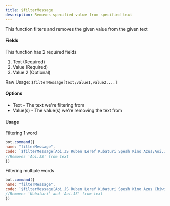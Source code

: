 ```yaml
---
title: $filterMessage
description: Removes specified value from specified text
---
```


This function filters and removes the given value from the given text

#### Fields

This function has 2 required fields

1. Text \(Required\)
2. Value \(Required\)
3. Value 2 \(Optional\)

Raw Usage: `$filterMessage[text;value1,value2,...]`

#### Options

* Text - The text we're filtering from
* Value\(s\) - The value\(s\) we're removing the text from

#### Usage

Filtering 1 word

```javascript
bot.command({
name: "filterMessage",
code: `$filterMessage[Aoi.JS Ruben Leref Kubaturi Spesh Kino Azus;Aoi.JS]` 
//Removes 'Aoi.JS' from text
})
```

Filtering multiple words

```javascript
bot.command({
name: "filterMessage",
code: `$filterMessage[Aoi.JS Ruben Leref Kubaturi Spesh Kino Azus Chiwi ElTuna;Chiwi,ElTuna,Aoi.JS]` 
//Removes 'Kubaturi' and 'Aoi.JS' from text
})
```

